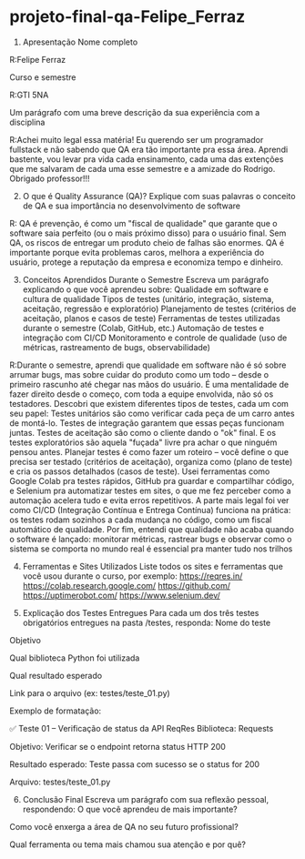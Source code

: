 # projeto-final-qa-Felipe_Ferraz


1. Apresentação
Nome completo

R:Felipe Ferraz

Curso e semestre

R:GTI 5NA

Um parágrafo com uma breve descrição da sua experiência com a disciplina

R:Achei muito legal essa matéria! Eu querendo ser um programador fullstack e não sabendo que QA era tão importante pra essa área. 
Aprendi bastente, vou levar pra vida cada ensinamento, cada uma das extenções que me salvaram de cada uma esse semestre e a amizade do Rodrigo. Obrigado professor!!!

2. O que é Quality Assurance (QA)?
Explique com suas palavras o conceito de QA e sua importância no desenvolvimento de software

R: QA é prevenção, é como um "fiscal de qualidade" que garante que o software saia perfeito (ou o mais próximo disso) para o usuário final. Sem QA, os riscos de entregar um produto cheio de falhas são enormes. 
QA é importante porque evita problemas caros, melhora a experiência do usuário, protege a reputação da empresa e economiza tempo e dinheiro.

3. Conceitos Aprendidos Durante o Semestre
Escreva um parágrafo explicando o que você aprendeu sobre:
Qualidade em software e cultura de qualidade
Tipos de testes (unitário, integração, sistema, aceitação, regressão e exploratório)
Planejamento de testes (critérios de aceitação, planos e casos de teste)
Ferramentas de testes utilizadas durante o semestre (Colab, GitHub, etc.)
Automação de testes e integração com CI/CD
Monitoramento e controle de qualidade (uso de métricas, rastreamento de bugs, observabilidade)

R:Durante o semestre, aprendi que qualidade em software não é só sobre arrumar bugs, mas sobre cuidar do produto como um todo – desde o primeiro rascunho até chegar nas mãos do usuário. É uma mentalidade de fazer direito desde o começo, com toda a equipe envolvida, não só os testadores.
Descobri que existem diferentes tipos de testes, cada um com seu papel:
Testes unitários são como verificar cada peça de um carro antes de montá-lo.
Testes de integração garantem que essas peças funcionam juntas.
Testes de aceitação são como o cliente dando o "ok" final.
E os testes exploratórios são aquela "fuçada" livre pra achar o que ninguém pensou antes.
Planejar testes é como fazer um roteiro – você define o que precisa ser testado (critérios de aceitação), organiza como (plano de teste) e cria os passos detalhados (casos de teste).
Usei ferramentas como Google Colab pra testes rápidos, GitHub pra guardar e compartilhar código, e Selenium pra automatizar testes em sites, o que me fez perceber como a automação acelera tudo e evita erros repetitivos.
A parte mais legal foi ver como CI/CD (Integração Contínua e Entrega Contínua) funciona na prática: os testes rodam sozinhos a cada mudança no código, como um fiscal automático de qualidade.
Por fim, entendi que qualidade não acaba quando o software é lançado: monitorar métricas, rastrear bugs e observar como o sistema se comporta no mundo real é essencial pra manter tudo nos trilhos

4. Ferramentas e Sites Utilizados
Liste todos os sites e ferramentas que você usou durante o curso, por exemplo:
https://reqres.in/
https://colab.research.google.com/ 
https://github.com/
https://uptimerobot.com/
https://www.selenium.dev/


5. Explicação dos Testes Entregues
Para cada um dos três testes obrigatórios entregues na pasta /testes, responda:
Nome do teste


Objetivo


Qual biblioteca Python foi utilizada


Qual resultado esperado


Link para o arquivo (ex: testes/teste_01.py)


Exemplo de formatação:

✅ Teste 01 – Verificação de status da API ReqRes
Biblioteca: Requests


Objetivo: Verificar se o endpoint retorna status HTTP 200


Resultado esperado: Teste passa com sucesso se o status for 200


Arquivo: testes/teste_01.py



6. Conclusão Final
Escreva um parágrafo com sua reflexão pessoal, respondendo:
O que você aprendeu de mais importante?


Como você enxerga a área de QA no seu futuro profissional?


Qual ferramenta ou tema mais chamou sua atenção e por quê?





